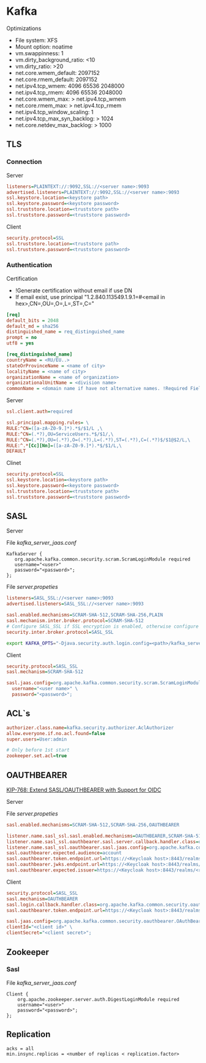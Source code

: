 # Kafka

Optimizations

* File system: XFS
* Mount option: noatime
* vm.swappinness: 1
* vm.dirty_background_ratio: <10
* vm.dirty_ratio: >20
* net.core.wmem_default: 2097152
* net.core.rmem_default: 2097152
* net.ipv4.tcp_wmem: 4096 65536 2048000
* net.ipv4.tcp_rmem: 4096 65536 2048000
* net.core.wmem_max: > net.ipv4.tcp_wmem
* net.core.rmem_max: > net.ipv4.tcp_rmem
* net.ipv4.tcp_window_scaling: 1
* net.ipv4.tcp_max_syn_backlog: > 1024
* net.core.netdev_max_backlog: > 1000

## TLS

### Connection

Server

```ini
listeners=PLAINTEXT://:9092,SSL://<server name>:9093
advertised.listeners=PLAINTEXT://:9092,SSL://<server name>:9093
ssl.keystore.location=<keystore path>
ssl.keystore.password=<keystore password>
ssl.truststore.location=<truststore path>
ssl.truststore.password=<truststore password>
```

Client

```ini
security.protocol=SSL
ssl.truststore.location=<truststore path>
ssl.truststore.password=<truststore password>
```

### Authentication

Certification

* !Generate certification without email if use DN
* If email exist, use principal "1.2.840.113549.1.9.1=#\<email in hex\>,CN=,OU=,O=,L=,ST=,C="

```ini
[req]
default_bits = 2048
default_md = sha256
distinguished_name = req_distinguished_name
prompt = no
utf8 = yes

[req_distinguished_name]
countryName = <RU/EU..>
stateOrProvinceName = <name of city>
localityName = <name of city>
organizationName = <name of organization>
organizationalUnitName = <division name>
commonName = <domain name if have not alternative names. !Required Field!>
```

Server

```ini
ssl.client.auth=required

ssl.principal.mapping.rules= \
RULE:^CN=([a-zA-Z0-9.]*).*$/$1/L ,\
RULE:^CN=(.*?),OU=ServiceUsers.*$/$1/,\
RULE:^CN=(.*?),OU=(.*?),O=(.*?),L=(.*?),ST=(.*?),C=(.*?)$/$1@$2/L,\
RULE:^.*[Cc][Nn]=([a-zA-Z0-9.]*).*$/$1/L,\
DEFAULT
```

Clinet

```ini
security.protocol=SSL
ssl.keystore.location=<keystore path>
ssl.keystore.password=<keystore password>
ssl.truststore.location=<truststore path>
ssl.truststore.password=<truststore password>
```

## SASL

Server

File _kafka_server_jaas.conf_

```text
KafkaServer {
   org.apache.kafka.common.security.scram.ScramLoginModule required
   username="<user>"
   password="<password>";
};
```

File _server.propeties_

```ini
listeners=SASL_SSL://<server name>:9093
advertised.listeners=SASL_SSL://<server name>:9093

sasl.enabled.mechanisms=SCRAM-SHA-512,SCRAM-SHA-256,PLAIN
sasl.mechanism.inter.broker.protocol=SCRAM-SHA-512
# Configure SASL_SSL if SSL encryption is enabled, otherwise configure SASL_PLAINTEXT
security.inter.broker.protocol=SASL_SSL
```

```bash
export KAFKA_OPTS="-Djava.security.auth.login.config=<path>/kafka_server_jaas.conf"
```

Client

```ini
security.protocol=SASL_SSL
sasl.mechanism=SCRAM-SHA-512

sasl.jaas.config=org.apache.kafka.common.security.scram.ScramLoginModule required \
  username="<user name>" \
  password="<password>";
```

## ACL`s

```ini
authorizer.class.name=kafka.security.authorizer.AclAuthorizer
allow.everyone.if.no.acl.found=false
super.users=User:admin

# Only before 1st start
zookeeper.set.acl=true
```

## OAUTHBEARER

[KIP-768: Extend SASL/OAUTHBEARER with Support for OIDC](https://cwiki.apache.org/confluence/pages/viewpage.action?pageId=186877575)

Server

File _server.propeties_

```ini
sasl.enabled.mechanisms=SCRAM-SHA-512,SCRAM-SHA-256,OAUTHBEARER

listener.name.sasl_ssl.sasl.enabled.mechanisms=OAUTHBEARER,SCRAM-SHA-512,SCRAM-SHA-256
listener.name.sasl_ssl.oauthbearer.sasl.server.callback.handler.class=org.apache.kafka.common.security.oauthbearer.secured.OAuthBearerValidatorCallbackHandler
listener.name.sasl_ssl.oauthbearer.sasl.jaas.config=org.apache.kafka.common.security.oauthbearer.OAuthBearerLoginModule required;
sasl.oauthbearer.expected.audience=account
sasl.oauthbearer.token.endpoint.url=https://<Keycloak host>:8443/realms/<realm name>/protocol/openid-connect/token
sasl.oauthbearer.jwks.endpoint.url=https://<Keycloak host>:8443/realms/<realm name>/protocol/openid-connect/certs
sasl.oauthbearer.expected.issuer=https://<Keycloak host>:8443/realms/<realm name>
```

Client

```ini
security.protocol=SASL_SSL
sasl.mechanism=OAUTHBEARER
sasl.login.callback.handler.class=org.apache.kafka.common.security.oauthbearer.secured.OAuthBearerLoginCallbackHandler
sasl.oauthbearer.token.endpoint.url=https://<Keycloak host>:8443/realms/<realm name>/protocol/openid-connect/token

sasl.jaas.config=org.apache.kafka.common.security.oauthbearer.OAuthBearerLoginModule required \
clientId="<client id>" \
clientSecret="<client secret>";
```

## Zookeeper

### Sasl

File _kafka_server_jaas.conf_

```text
Client {
    org.apache.zookeeper.server.auth.DigestLoginModule required
    username="<user>"
    password="<password>";
};
```

## Replication

```properties
acks = all
min.insync.replicas = <number of replicas < replication.factor>
```
